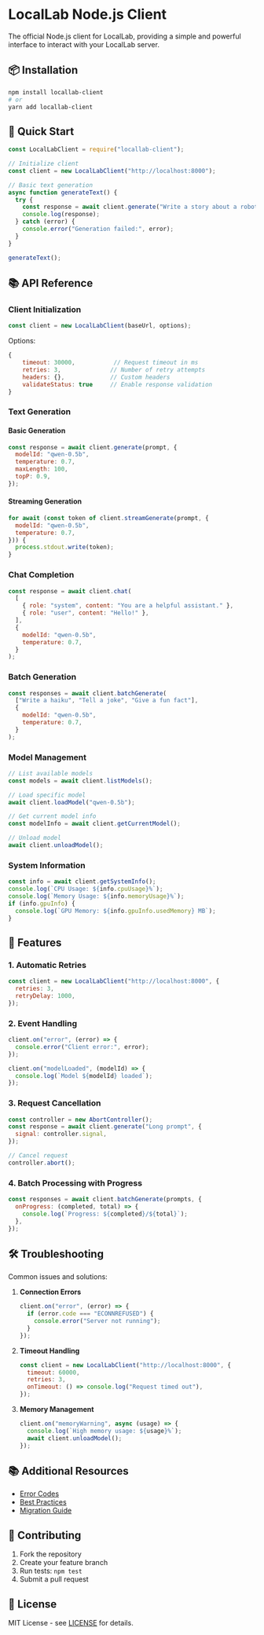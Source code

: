 # LocalLab Node.js Client

The official Node.js client for LocalLab, providing a simple and powerful interface to interact with your LocalLab server.

## 📦 Installation

```bash
npm install locallab-client
# or
yarn add locallab-client
```

## 🚀 Quick Start

```javascript
const LocalLabClient = require("locallab-client");

// Initialize client
const client = new LocalLabClient("http://localhost:8000");

// Basic text generation
async function generateText() {
  try {
    const response = await client.generate("Write a story about a robot");
    console.log(response);
  } catch (error) {
    console.error("Generation failed:", error);
  }
}

generateText();
```

## 📚 API Reference

### Client Initialization

```javascript
const client = new LocalLabClient(baseUrl, options);
```

Options:

```javascript
{
    timeout: 30000,           // Request timeout in ms
    retries: 3,              // Number of retry attempts
    headers: {},             // Custom headers
    validateStatus: true     // Enable response validation
}
```

### Text Generation

#### Basic Generation

```javascript
const response = await client.generate(prompt, {
  modelId: "qwen-0.5b",
  temperature: 0.7,
  maxLength: 100,
  topP: 0.9,
});
```

#### Streaming Generation

```javascript
for await (const token of client.streamGenerate(prompt, {
  modelId: "qwen-0.5b",
  temperature: 0.7,
})) {
  process.stdout.write(token);
}
```

### Chat Completion

```javascript
const response = await client.chat(
  [
    { role: "system", content: "You are a helpful assistant." },
    { role: "user", content: "Hello!" },
  ],
  {
    modelId: "qwen-0.5b",
    temperature: 0.7,
  }
);
```

### Batch Generation

```javascript
const responses = await client.batchGenerate(
  ["Write a haiku", "Tell a joke", "Give a fun fact"],
  {
    modelId: "qwen-0.5b",
    temperature: 0.7,
  }
);
```

### Model Management

```javascript
// List available models
const models = await client.listModels();

// Load specific model
await client.loadModel("qwen-0.5b");

// Get current model info
const modelInfo = await client.getCurrentModel();

// Unload model
await client.unloadModel();
```

### System Information

```javascript
const info = await client.getSystemInfo();
console.log(`CPU Usage: ${info.cpuUsage}%`);
console.log(`Memory Usage: ${info.memoryUsage}%`);
if (info.gpuInfo) {
  console.log(`GPU Memory: ${info.gpuInfo.usedMemory} MB`);
}
```

## 🌟 Features

### 1. Automatic Retries

```javascript
const client = new LocalLabClient("http://localhost:8000", {
  retries: 3,
  retryDelay: 1000,
});
```

### 2. Event Handling

```javascript
client.on("error", (error) => {
  console.error("Client error:", error);
});

client.on("modelLoaded", (modelId) => {
  console.log(`Model ${modelId} loaded`);
});
```

### 3. Request Cancellation

```javascript
const controller = new AbortController();
const response = await client.generate("Long prompt", {
  signal: controller.signal,
});

// Cancel request
controller.abort();
```

### 4. Batch Processing with Progress

```javascript
const responses = await client.batchGenerate(prompts, {
  onProgress: (completed, total) => {
    console.log(`Progress: ${completed}/${total}`);
  },
});
```

## 🛠️ Troubleshooting

Common issues and solutions:

1. **Connection Errors**

   ```javascript
   client.on("error", (error) => {
     if (error.code === "ECONNREFUSED") {
       console.error("Server not running");
     }
   });
   ```

2. **Timeout Handling**

   ```javascript
   const client = new LocalLabClient("http://localhost:8000", {
     timeout: 60000,
     retries: 3,
     onTimeout: () => console.log("Request timed out"),
   });
   ```

3. **Memory Management**
   ```javascript
   client.on("memoryWarning", async (usage) => {
     console.log(`High memory usage: ${usage}%`);
     await client.unloadModel();
   });
   ```

## 📚 Additional Resources

- [Error Codes](./errors.md)
- [Best Practices](./best-practices.md)
- [Migration Guide](./migration.md)

## 🤝 Contributing

1. Fork the repository
2. Create your feature branch
3. Run tests: `npm test`
4. Submit a pull request

## 📝 License

MIT License - see [LICENSE](../../LICENSE) for details.
